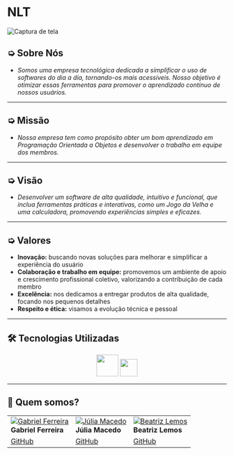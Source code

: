 # NLT

![Captura de tela](https://github.com/user-attachments/assets/3dfb3d16-a8ea-43ca-94de-5cc8d7610a68)

## ➭ Sobre Nós

- _Somos uma empresa tecnológica dedicada a simplificar o uso de softwares do dia a dia, tornando-os mais acessíveis. Nosso objetivo é otimizar essas ferramentas para promover o aprendizado contínuo de nossos usuários._

---

## ➭ Missão

- _Nossa empresa tem como propósito obter um bom aprendizado em Programação Orientada a Objetos e desenvolver o trabalho em equipe dos membros._

---

## ➭ Visão

- _Desenvolver um software de alta qualidade, intuitivo e funcional, que inclua ferramentas práticas e interativas, como um Jogo da Velha e uma calculadora, promovendo experiências simples e eficazes._

---

## ➭ Valores

- **Inovação:** buscando novas soluções para melhorar e simplificar a experiência do usuário
- **Colaboração e trabalho em equipe:** promovemos um ambiente de apoio e crescimento profissional coletivo, valorizando a contribuição de cada membro
- **Excelência:** nos dedicamos a entregar produtos de alta qualidade, focando nos pequenos detalhes
- **Respeito e ética:** visamos a evolução técnica e pessoal

---

## 🛠️ Tecnologias Utilizadas

<div align="center">
  <img height="50" src="https://cdn.jsdelivr.net/gh/devicons/devicon@latest/icons/java/java-original.svg" />
  <img height="40" src="https://cdn.jsdelivr.net/gh/devicons/devicon@latest/icons/eclipse/eclipse-original.svg" />
</div>

---

## 👥 Quem somos?

|   |   |   |
|---|---|---|
| [![Gabriel Ferreira](https://avatars.githubusercontent.com/Gabrielzab)](https://github.com/Gabrielzab) <br> **Gabriel Ferreira** | [![Júlia Macedo](https://avatars.githubusercontent.com/juliamacedo63)](https://github.com/juliamacedo63) <br> **Júlia Macedo** | [![Beatriz Lemos](https://avatars.githubusercontent.com/BeatrizLemoss)](https://github.com/BeatrizLemoss) <br> **Beatriz Lemos** |
| [GitHub](https://github.com/Gabrielzab) | [GitHub](https://github.com/juliamacedo63) | [GitHub](https://github.com/BeatrizLemoss) |

